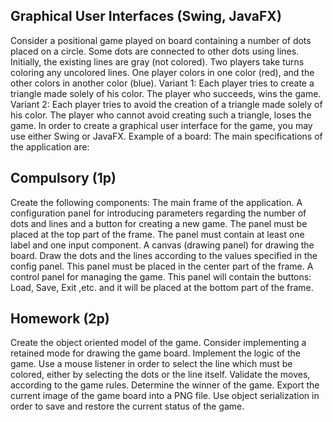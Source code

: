 ## Graphical User Interfaces (Swing, JavaFX)
Consider a positional game played on board containing a number of dots placed on a circle. Some dots are connected to other dots using lines. Initially, the existing lines are gray (not colored).
Two players take turns coloring any uncolored lines. One player colors in one color (red), and the other colors in another color (blue).
Variant 1: Each player tries to create a triangle made solely of his color. The player who succeeds, wins the game.
Variant 2: Each player tries to avoid the creation of a triangle made solely of his color. The player who cannot avoid creating such a triangle, loses the game.
In order to create a graphical user interface for the game, you may use either Swing or JavaFX.
Example of a board:
The main specifications of the application are:

## Compulsory (1p)

Create the following components:
The main frame of the application.
A configuration panel for introducing parameters regarding the number of dots and lines and a button for creating a new game. The panel must be placed at the top part of the frame. The panel must contain at least one label and one input component.
A canvas (drawing panel) for drawing the board. Draw the dots and the lines according to the values specified in the config panel. This panel must be placed in the center part of the frame.
A control panel for managing the game. This panel will contain the buttons: Load, Save, Exit ,etc. and it will be placed at the bottom part of the frame.

## Homework (2p)
Create the object oriented model of the game. Consider implementing a retained mode for drawing the game board.
Implement the logic of the game. Use a mouse listener in order to select the line which must be colored, either by selecting the dots or the line itself. Validate the moves, according to the game rules. Determine the winner of the game.
Export the current image of the game board into a PNG file.
Use object serialization in order to save and restore the current status of the game.